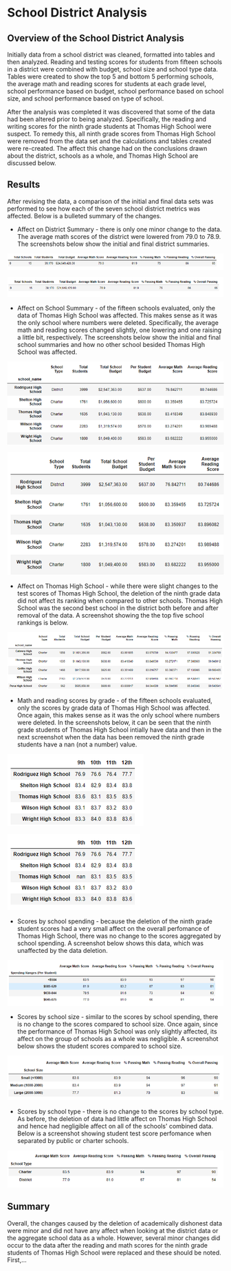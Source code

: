 # School District Analysis
## Overview of the School District Analysis
Initially data from a school district was cleaned, formatted into tables and then analyzed.  Reading and testing scores for students from fifteen schools in a district were combined with budget, school size and school type data.  Tables were created to show the top 5 and bottom 5 performing schools, the average math and reading scores for students at each grade level, school performance based on budget, school performance based on school size, and school performance based on type of school.  

After the analysis was completed it was discovered that some of the data had been altered prior to being analyzed.  Specifically, the reading and writing scores for the ninth grade students at Thomas High School were suspect.  To remedy this, all ninth grade scores from Thomas High School were removed from the data set and the calculations and tables created were re-created.  The affect this change had on the conclusions drawn about the district, schools as a whole, and Thomas High School are discussed below.    

## Results
After revising the data, a comparison of the initial and final data sets was performed to see how each of the seven school district metrics was affected.  Below is a bulleted summary of the changes.
* Affect on District Summary - there is only one minor change to the data.  The average math scores of the district were lowered from 79.0 to 78.9.  The screenshots below show the initial and final district summaries.  

![screenshot of the initial district summary](screenshots/district_summary_initial.png)
 
![screenshot of the final district summary](screenshots/district_summary_final.png)
 
* Affect on School Summary - of the fifteen schools evaluated, only the data of Thomas High School was affected.  This makes sense as it was the only school where numbers were deleted.  Specifically, the average math and reading scores changed slightly, one lowering and one raising a little bit, respectively.  The screenshots below show the initial and final school summaries and how no other school besided Thomas High School was affected.

![screenshot of the initial school summary](screenshots/school_summary_initial.png)
 
![screenshot of the final school summary](screenshots/school_summary_final.png)

* Affect on Thomas High School - while there were slight changes to the test scores of Thomas High School, the deletion of the ninth grade data did not affect its ranking when compared to other schools.  Thomas High School was the second best school in the district both before and after removal of the data.  A screenshot showing the the top five school rankings is below.

![screenshot of the top five schools based on test scores](screenshots/top_5_schools_initial.png)

* Math and reading scores by grade - of the fifteen schools evaluated, only the scores by grade data of Thomas High School was affected.  Once again, this makes sense as it was the only school where numbers were deleted.  In the screenshots below, it can be seen that the ninth grade students of Thomas High School intially have data and then in the next screenshot when the data has been removed the ninth grade students have a nan (not a number) value. 

![screenshot of math scores by grade level initially](screenshots/math_performance_by_grade_initial.png)

![screenshot of math scores by grade level after data is removed](screenshots/math_performance_by_grade_final.png)

* Scores by school spending - because the deletion of the ninth grade student scores had a very small affect on the overall perfomance of Thomas High School, there was no change to the scores aggregated by school spending.  A screenshot below shows this data, which was unaffected by the data deletion.

![screenshot of test scores aggregated by amount spent per student](screenshots/budget_performance_initial.png)

* Scores by school size - similar to the scores by school spending, there is no change to the scores compared to school size.  Once again, since the performance of Thomas High School was only slightly affected, its affect on the group of schools as a whole was negligible.  A screenshot below shows the student scores compared to school size.

![screenshot of test scores aggregated by school size](screenshots/size_performance_initial.png)


* Scores by school type - there is no change to the scores by school type.  As before, the deletion of data had little affect on Thomas High School and hence had negligible affect on all of the schools' combined data.  Below is a screenshot showing student test score perfomance when separated by public or charter schools.  

![screenshot of test scores aggregated by type of school](screenshots/type_performance_initial.png)

## Summary
Overall, the changes caused by the deletion of academically dishonest data were minor and did not have any affect when looking at the district data or the aggregate school data as a whole.  However, several minor changes did occur to the data after the reading and math scores for the ninth grade students of Thomas High School were replaced and these should be noted.  First,...


 

